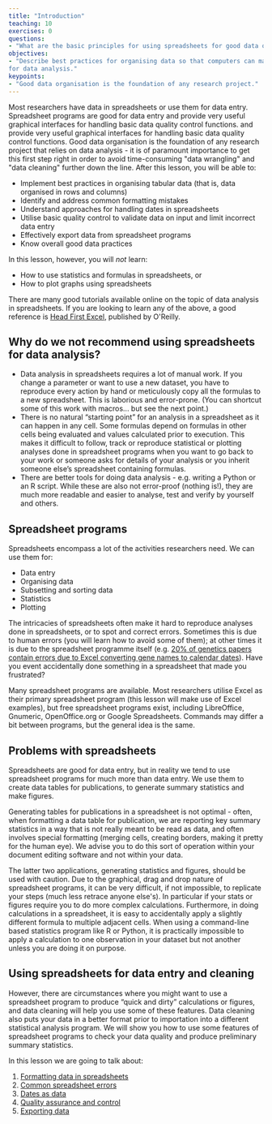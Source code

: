 ```yaml
---
title: "Introduction"
teaching: 10
exercises: 0
questions:
- "What are the basic principles for using spreadsheets for good data organisation?"
objectives:
- "Describe best practices for organising data so that computers can make the best use of it
for data analysis."
keypoints:
- "Good data organisation is the foundation of any research project."
---
```


Most researchers have data in spreadsheets or use them for data entry. Spreadsheet programs are good for data entry
and provide very useful graphical interfaces for handling basic data quality control functions.
and provide very useful graphical interfaces for handling basic data quality control functions.
Good data organisation is the foundation of any research project that relies on data analysis - it is of paramount
importance to get this first step right in order to avoid time-consuming "data wrangling" and "data cleaning"
further down the line. After this lesson, you will be able to:
* Implement best practices in organising tabular data (that is, data organised in rows and columns)
* Identify and address common formatting mistakes
* Understand approaches for handling dates in spreadsheets
* Utilise basic quality control to validate data on input and limit incorrect data entry
* Effectively export data from spreadsheet programs
* Know overall good data practices

In this lesson, however, you will *not* learn:
- How to use statistics and formulas in spreadsheets, or
- How to plot graphs using spreadsheets

There are many good tutorials available online on the topic of data analysis in spreadsheets. If you are looking
to learn any of the above, a good reference is [Head First Excel](https://www.amazon.com/Head-First-Excel-learners-spreadsheets/dp/0596807694/ref=sr_1_1?ie=UTF8&qid=1491594584&sr=8-1&keywords=head+first+excel), published by O'Reilly.

## Why do we not recommend using spreadsheets for data analysis?

- Data analysis in spreadsheets requires a lot of manual work. If you change a parameter or want to use a new dataset,
you have to reproduce every action by hand or meticulously copy all the formulas to a new spreadsheet.
This is laborious and error-prone. (You can shortcut some of this work with macros... but see the next point.)
- There is no natural “starting point” for an analysis in a spreadsheet as it can happen in any cell. Some formulas
depend on formulas in other cells being evaluated and values calculated prior to execution. This makes it difficult to
follow, track or reproduce statistical or plotting analyses done in spreadsheet programs when you want to go back to
your work or someone asks for details of your analysis or you inherit someone else’s spreadsheet containing formulas.
- There are better tools for doing data analysis - e.g. writing a Python or an R script. While these are also not
error-proof (nothing is!), they are much more readable and easier to analyse, test and verify by yourself and others.

## Spreadsheet programs

Spreadsheets encompass a lot of the activities researchers need. We can use them for:

- Data entry
- Organising data
- Subsetting and sorting data
- Statistics
- Plotting

The intricacies of spreadsheets often make it hard to reproduce analyses done in spreadsheets, or to
spot and correct errors. Sometimes this is due to human errors (you will learn how to avoid some of them);
at other times it is due to the spreadsheet programme itself (e.g. [20% of genetics papers contain errors due to Excel converting gene names to calendar dates](https://www.theverge.com/2020/8/6/21355674/human-genes-rename-microsoft-excel-misreading-dates)).
Have you event accidentally done something in a spreadsheet that made you frustrated?

Many spreadsheet programs are available. Most researchers utilise Excel as their primary spreadsheet program (this
lesson will make use of Excel examples), but free spreadsheet programs exist, including LibreOffice,
Gnumeric, OpenOffice.org or Google Spreadsheets. Commands may differ a bit between programs, but the general idea
is the same.

## Problems with spreadsheets

Spreadsheets are good for data entry, but in reality we tend to
use spreadsheet programs for much more than data entry. We use them
to create data tables for publications, to generate summary
statistics and make figures.

Generating tables for publications in a spreadsheet is not
optimal - often, when formatting a data table for publication, we are
reporting key summary statistics in a way that is not really meant to
be read as data, and often involves special formatting
(merging cells, creating borders, making it pretty for the human eye). We advise you to
do this sort of operation within your document editing software and not within your data.

The latter two applications, generating statistics and figures, should
be used with caution. Due to the graphical, drag and drop nature of
spreadsheet programs, it can be very difficult, if not impossible, to
replicate your steps (much less retrace anyone else's). In particular if your
stats or figures require you to do more complex calculations. Furthermore,
in doing calculations in a spreadsheet, it is easy to accidentally apply a
slightly different formula to multiple adjacent cells. When using a
command-line based statistics program like R or Python, it is practically
impossible to apply a calculation to one observation in your
dataset but not another unless you are doing it on purpose.

## Using spreadsheets for data entry and cleaning

However, there are circumstances where you might want to use a spreadsheet
program to produce “quick and dirty” calculations or figures, and data
cleaning will help you use some of these features. Data cleaning also
puts your data in a better format prior to importation into a different
statistical analysis program. We will show you how to use some features of
spreadsheet programs to check your data quality and produce
preliminary summary statistics.

In this lesson we are going to talk about:

1. [Formatting data in spreadsheets](../01-format-data/)
2. [Common spreadsheet errors](../02-common-mistakes/)
3. [Dates as data](../03-dates-as-data/)
4. [Quality assurance and control](../04-quality-control/)
5. [Exporting data](../05-exporting-data/)
